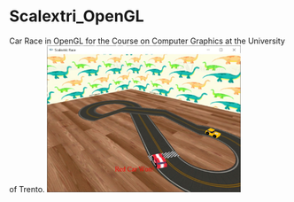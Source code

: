 # Scalextri_OpenGL
Car Race in OpenGL for the Course on Computer Graphics at the University of Trento.
  <img src="https://github.com/alp6/Scalextri_OpenGL/blob/main/Image.jpeg" width="350" title="hover text">

